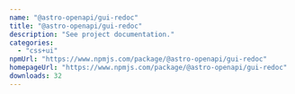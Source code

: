 ```yaml
---
name: "@astro-openapi/gui-redoc"
title: "@astro-openapi/gui-redoc"
description: "See project documentation."
categories:
  - "css+ui"
npmUrl: "https://www.npmjs.com/package/@astro-openapi/gui-redoc"
homepageUrl: "https://www.npmjs.com/package/@astro-openapi/gui-redoc"
downloads: 32
---
```

